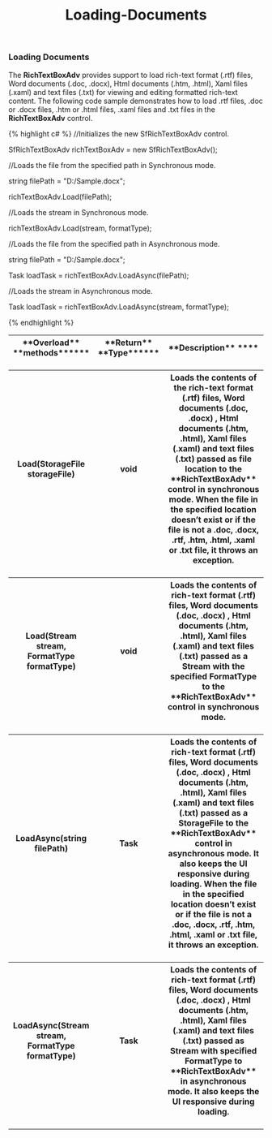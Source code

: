 ﻿---
layout: Post
title: Loading-Documents
description: loading documents
platform: wpf
control: RichTextBoxAdv
documentation: ug
---
### Loading Documents

The **RichTextBoxAdv** provides support to load rich-text format (.rtf) files, Word documents (.doc, .docx), Html documents (.htm, .html), Xaml files (.xaml) and text files (.txt) for viewing and editing formatted rich-text content. The following code sample demonstrates how to load .rtf files, .doc or .docx files, .htm or .html files, .xaml files and .txt files in the **RichTextBoxAdv** control.

{% highlight c# %}
//Initializes the new SfRichTextBoxAdv control.

SfRichTextBoxAdv richTextBoxAdv = new SfRichTextBoxAdv();

//Loads the file from the specified path in Synchronous mode.

string filePath = "D:/Sample.docx";

richTextBoxAdv.Load(filePath);

//Loads the stream in Synchronous mode.

richTextBoxAdv.Load(stream, formatType);

//Loads the file from the specified path in Asynchronous mode.

string filePath = "D:/Sample.docx";

Task<bool> loadTask = richTextBoxAdv.LoadAsync(filePath);

//Loads the stream in Asynchronous mode.

Task<bool> loadTask = richTextBoxAdv.LoadAsync(stream, formatType);



{% endhighlight %}



<table>
<tr>
<th>
**Overload** **methods******<br/><br/></th><th>
**Return** **Type******<br/><br/></th><th>
**Description** ****<br/><br/></th></tr>
<tr>
<th>
Load(StorageFile storageFile)<br/><br/></th><th>
void<br/><br/></th><th>
Loads the contents of the rich-text format (.rtf) files, Word documents (.doc, .docx) , Html documents (.htm, .html), Xaml files (.xaml) and text files (.txt) passed as file location to the **RichTextBoxAdv** control in synchronous mode. When the file in the specified location doesn’t exist or if the file is not a .doc, .docx, .rtf, .htm, .html, .xaml or .txt file, it throws an exception.<br/><br/></th></tr>
<tr>
<th>
Load(Stream stream, FormatType formatType)<br/><br/></th><th>
void<br/><br/></th><th>
Loads the contents of rich-text format (.rtf) files, Word documents (.doc, .docx) , Html documents (.htm, .html), Xaml files (.xaml) and text files (.txt) passed as a Stream with the specified FormatType to the **RichTextBoxAdv** control in synchronous mode.<br/><br/></th></tr>
<tr>
<th>
LoadAsync(string filePath)<br/><br/></th><th>
Task<bool><br/><br/></th><th>
Loads the contents of rich-text format (.rtf) files, Word documents (.doc, .docx) , Html documents (.htm, .html), Xaml files (.xaml) and text files (.txt) passed as a StorageFile to the **RichTextBoxAdv** control in asynchronous mode. It also keeps the UI responsive during loading. When the file in the specified location doesn’t exist or if the file is not a .doc, .docx, .rtf, .htm, .html, .xaml or .txt file, it throws an exception.<br/><br/></th></tr>
<tr>
<th>
LoadAsync(Stream stream, FormatType formatType)<br/><br/></th><th>
Task<bool><br/><br/></th><th>
Loads the contents of rich-text format (.rtf) files, Word documents (.doc, .docx) , Html documents (.htm, .html), Xaml files (.xaml) and text files (.txt) passed as Stream with specified FormatType to **RichTextBoxAdv** in asynchronous mode. It also keeps the UI responsive during loading.<br/><br/></th></tr>
</table>
